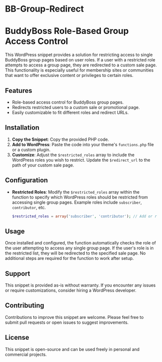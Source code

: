 # BB-Group-Redirect
# BuddyBoss Role-Based Group Access Control

This WordPress snippet provides a solution for restricting access to single BuddyBoss group pages based on user roles. If a user with a restricted role attempts to access a group page, they are redirected to a custom sale page. This functionality is especially useful for membership sites or communities that want to offer exclusive content or privileges to certain roles.

## Features

- Role-based access control for BuddyBoss group pages.
- Redirects restricted users to a custom sale or promotional page.
- Easily customizable to fit different roles and redirect URLs.

## Installation

1. **Copy the Snippet**: Copy the provided PHP code.
2. **Add to WordPress**: Paste the code into your theme's `functions.php` file or a custom plugin.
3. **Customize**: Adjust the `$restricted_roles` array to include the WordPress roles you wish to restrict. Update the `$redirect_url` to the path of your custom sale page.

## Configuration

- **Restricted Roles**: Modify the `$restricted_roles` array within the function to specify which WordPress roles should be restricted from accessing single group pages. Example roles include `subscriber`, `contributor`, etc.

  ```php
  $restricted_roles = array('subscriber', 'contributor'); // Add or remove roles as needed

## Usage
Once installed and configured, the function automatically checks the role of the user attempting to access any single group page. If the user's role is in the restricted list, they will be redirected to the specified sale page. No additional steps are required for the function to work after setup.

## Support
This snippet is provided as-is without warranty. If you encounter any issues or require customizations, consider hiring a WordPress developer.

## Contributing
Contributions to improve this snippet are welcome. Please feel free to submit pull requests or open issues to suggest improvements.

## License
This snippet is open-source and can be used freely in personal and commercial projects.
